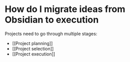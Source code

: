 # How do I migrate ideas from Obsidian to execution
Projects need to go through multiple stages:
* [[Project planning]]
* [[Project selection]]
* [[Project execution]]

<!-- #Life -->

<!-- {BearID:EC8B97AA-B67E-4CA5-8D6A-FEAEE9231FA3-15756-00001303B1C49214} -->
